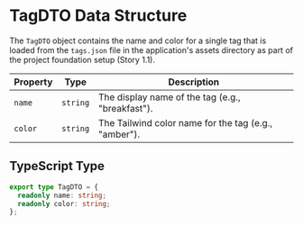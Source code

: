 # TagDTO Data Structure

The `TagDTO` object contains the name and color for a single tag that is loaded from the `tags.json` file in the application's assets directory as part of the project foundation setup (Story 1.1).

| Property | Type     | Description                                          |
| -------- | -------- | ---------------------------------------------------- |
| `name`   | `string` | The display name of the tag (e.g., "breakfast").     |
| `color`  | `string` | The Tailwind color name for the tag (e.g., "amber"). |

## TypeScript Type

```typescript
export type TagDTO = {
  readonly name: string;
  readonly color: string;
};
```

